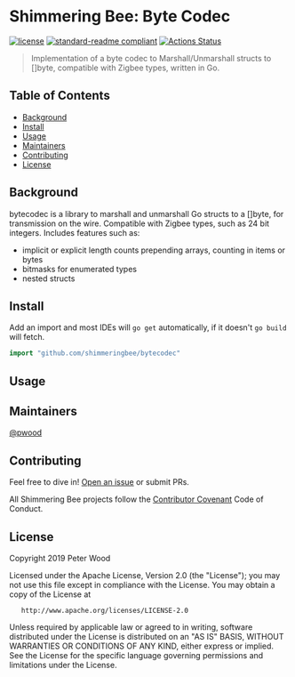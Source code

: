 # Shimmering Bee: Byte Codec

[![license](https://img.shields.io/github/license/shimmeringbee/bytecodec.svg)](https://github.com/shimmeringbee/bytecodec/blob/master/LICENSE)
[![standard-readme compliant](https://img.shields.io/badge/standard--readme-OK-green.svg)](https://github.com/RichardLitt/standard-readme)
[![Actions Status](https://github.com/shimmeringbee/bytecodec/workflows/test/badge.svg)](https://github.com/shimmeringbee/bytecodec/actions)

> Implementation of a byte codec to Marshall/Unmarshall structs to []byte, compatible with Zigbee types, written in Go.

## Table of Contents

- [Background](#background)
- [Install](#install)
- [Usage](#usage)
- [Maintainers](#maintainers)
- [Contributing](#contributing)
- [License](#license)

## Background

bytecodec is a library to marshall and unmarshall Go structs to a []byte, for transmission on the wire. Compatible with Zigbee types, such as 24 bit integers. Includes features such as:

* implicit or explicit length counts prepending arrays, counting in items or bytes
* bitmasks for enumerated types
* nested structs

## Install

Add an import and most IDEs will `go get` automatically, if it doesn't `go build` will fetch.

```go
import "github.com/shimmeringbee/bytecodec"
```

## Usage

## Maintainers

[@pwood](https://github.com/pwood)

## Contributing

Feel free to dive in! [Open an issue](https://github.com/shimmeringbee/bytecodec/issues/new) or submit PRs.

All Shimmering Bee projects follow the [Contributor Covenant](http://contributor-covenant.org/version/1/3/0/) Code of Conduct.

## License

   Copyright 2019 Peter Wood

   Licensed under the Apache License, Version 2.0 (the "License");
   you may not use this file except in compliance with the License.
   You may obtain a copy of the License at

       http://www.apache.org/licenses/LICENSE-2.0

   Unless required by applicable law or agreed to in writing, software
   distributed under the License is distributed on an "AS IS" BASIS,
   WITHOUT WARRANTIES OR CONDITIONS OF ANY KIND, either express or implied.
   See the License for the specific language governing permissions and
   limitations under the License.